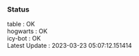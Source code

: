 ### Status


table : OK  
hogwarts : OK  
icy-bot : OK  
Latest Update : 2023-03-23 05:07:12.151414
